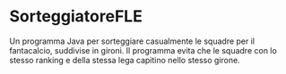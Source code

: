 # SorteggiatoreFLE
Un programma Java per sorteggiare casualmente le squadre per il fantacalcio, suddivise in gironi. Il programma evita che le squadre con lo stesso ranking e della stessa lega capitino nello stesso girone.
